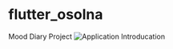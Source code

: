 # flutter_osolna
Mood Diary Project
![Application Introducation](https://user-images.githubusercontent.com/88642524/161260386-2ec94ec5-3ed2-46b1-b614-145de6df0bd7.png)

